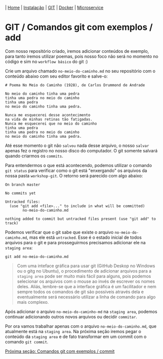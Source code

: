 | [Home](/handson_microservice) | [Instalação](/handson_microservice/instalacao) | [GIT](/handson_microservice/git) | [Docker](/handson_microservice/docker) | [Microservice](/handson_microservice/microservice)

# GIT / Comandos git com exemplos / add

Com nosso repositório criado, iremos adicionar conteúdos de exemplo, para tanto iremos utilizar poemas, pois nosso foco não será no momento no código e sim no `workflow básico` do git :)

Crie um arquivo chamado `no-meio-do-caminho.md` no seu repositório com o conteúdo abaixo com seu editor favorito e salve-o:

```
# Poema No Meio do Caminho (1928), de Carlos Drummond de Andrade

No meio do caminho tinha uma pedra
tinha uma pedra no meio do caminho
tinha uma pedra
no meio do caminho tinha uma pedra.

Nunca me esquecerei desse acontecimento
na vida de minhas retinas tão fatigadas.
Nunca me esquecerei que no meio do caminho
tinha uma pedra
tinha uma pedra no meio do caminho
no meio do caminho tinha uma pedra.
```

Até esse momento o git não `salvou` nada desse arquivo, o nosso `salvar` apenas fez o registro no nosso disco do computador. O git somente salvará quando criarmos os `commits`.

Para entendermos o que está acontecendo, podemos utilizar o comando  `git status` para verificar como o git está "enxergando" os arquivos da nossa pasta `workshop-git`. O retorno será parecido com algo abaixo:

```
On branch master

No commits yet

Untracked files:
  (use "git add <file>..." to include in what will be committed)
        no-meio-do-caminho.md

nothing added to commit but untracked files present (use "git add" to track)
```

Podemos verificar que o git sabe que existe o arquivo `no-meio-do-caminho.md`, mas ele está `untracked`. Esse é o estado inicial de todos arquivos para o git e para prosseguirmos precisamos adicionar ele na `staging area`:

```
git add no-meio-do-caminho.md
```

> Com uma inteface gráfica para usar git (GitHub Deskop no Windows ou o gitg no Ubuntu), o procedimento de adicionar arquivos para a `staging area` pode ser muito mais fácil para alguns, pois podemos selecionar os arquivos com o mouse ao invés de escrever os nomes deles. Aliás, lembre-se que a interface gráfica é um facilitador e nem sempre todos os comandos de git são possíveis através dela e eventualmente será necessário utilizar a linha de comando para algo mais complexo.


Após adicionar o arquivo `no-meio-do-caminho-md` na `staging area`, podemos continuar adicionando outros novos arquivos ou decidir `commitar`. 

Por ora vamos trabalhar apenas com o arquivo `no-meio-do-caminho.md`, que atualmente está na `staging area`. Na próxima seção iremos pegar o conteúdo da `staging area` e de fato transformar em um commit com o comando `git commit`.

[Próxima seção: Comandos git com exemplos / commit](../comandos-git-com-exemplos/commit.md)